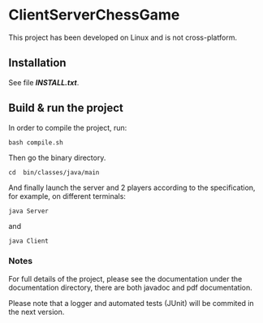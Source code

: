 # ClientServerChessGame

This project has been developed on Linux and is not cross-platform.

## Installation

See file ***INSTALL.txt***.

## Build & run the project

In order to compile the project, run:
```
bash compile.sh
```

Then go the binary directory.

```
cd  bin/classes/java/main
```

And finally launch the server and 2 players according to the specification, for example, on different terminals:
```
java Server
```
and 
```
java Client
```


### Notes

For full details of the project, please see the documentation under the documentation directory, there are both javadoc and pdf documentation.

Please note that a logger and automated tests (JUnit) will be commited in the next version.
